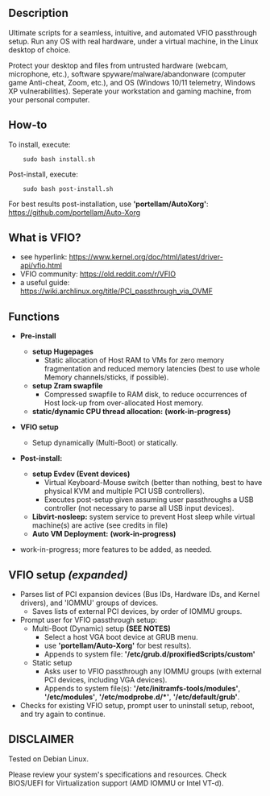 ## Description
Ultimate scripts for a seamless, intuitive, and automated VFIO passthrough setup. Run any OS with real hardware, under a virtual machine, in the Linux desktop of choice. 

Protect your desktop and files from untrusted hardware (webcam, microphone, etc.), software spyware/malware/abandonware (computer game Anti-cheat, Zoom, etc.), and OS (Windows 10/11 telemetry, Windows XP vulnerabilities). Seperate your workstation and gaming machine, from your personal computer.

## How-to
To install, execute:

        sudo bash install.sh

Post-install, execute:

        sudo bash post-install.sh

For best results post-installation, use **'portellam/AutoXorg'**:  https://github.com/portellam/Auto-Xorg

## What is VFIO?
* see hyperlink:        https://www.kernel.org/doc/html/latest/driver-api/vfio.html
* VFIO community:       https://old.reddit.com/r/VFIO
* a useful guide:       https://wiki.archlinux.org/title/PCI_passthrough_via_OVMF

## Functions
* **Pre-install**
    * **setup Hugepages**
        * Static allocation of Host RAM to VMs for zero memory fragmentation and reduced memory latencies (best to use whole Memory channels/sticks, if possible).
    * **setup Zram swapfile**
        * Compressed swapfile to RAM disk, to reduce occurrences of Host lock-up from over-allocated Host memory.
    * **static/dynamic CPU thread allocation:** **(work-in-progress)**
* **VFIO setup**
    * Setup dynamically (Multi-Boot) or statically.
* **Post-install:**
    * **setup Evdev (Event devices)**
        * Virtual Keyboard-Mouse switch (better than nothing, best to have physical KVM and multiple PCI USB controllers).
        * Executes post-setup given assuming user passthroughs a USB controller (not necessary to parse all USB input devices).
    * **Libvirt-nosleep:** system service to prevent Host sleep while virtual machine(s) are active (see credits in file)
    * **Auto VM Deployment:** **(work-in-progress)**

* work-in-progress; more features to be added, as needed.

## VFIO setup *(expanded)*
* Parses list of PCI expansion devices (Bus IDs, Hardware IDs, and Kernel drivers), and 'IOMMU' groups of devices.
    * Saves lists of external PCI devices, by order of IOMMU groups.
* Prompt user for VFIO passthrough setup:
    * Multi-Boot (Dynamic) setup **(SEE NOTES)**
        * Select a host VGA boot device at GRUB menu.
        * use **'portellam/Auto-Xorg'** for best results).
        * Appends to system file: **'/etc/grub.d/proxifiedScripts/custom'**
    * Static setup
        * Asks user to VFIO passthrough any IOMMU groups (with external PCI devices, including VGA devices).
        * Appends to system file(s): **'/etc/initramfs-tools/modules'**, **'/etc/modules'**, **'/etc/modprobe.d/*'**, **'/etc/default/grub'**.         
* Checks for existing VFIO setup, prompt user to uninstall setup, reboot, and try again to continue.

## DISCLAIMER
Tested on Debian Linux.

Please review your system's specifications and resources. Check BIOS/UEFI for Virtualization support (AMD IOMMU or Intel VT-d).